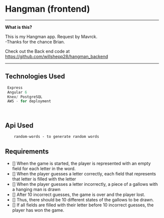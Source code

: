 # Hangman (frontend)


----

**What is this?** 

This is my Hangman app. Request by Mavrck.<br>
-Thanks for the chance Brian.<br>

Check out the Back end code at https://github.com/willshepp28/hangman_backend

---


## Technologies Used

```js
 Express
 Angular 6
 Knex/ PostgreSQL
 AWS - for deployment

 
```


## Api Used

```
    random-words - to generate random words
```


  ## Requirements

  - [] When the game is started, the player is represented with an empty field for each letter in the word.
  - [] When the player guesses a letter correctly, each field that represents that letter is filled with the letter
  - [] When the player guesses a letter incorrectly, a piece of a gallows with a hanging man is drawn
  - [] After 10 incorrect guesses, the game is over and the player lost.
  - [] Thus, there should be 10 different states of the gallows to be drawn.
  - [] If all fields are filled with their letter before 10 incorrect guesses, the player has won the game.